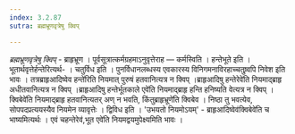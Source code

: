 ```yaml
---
index: 3.2.87
sutra: ब्रह्मभ्रूणवृत्रेषु क्विप्

---
```

_ब्रह्मभ्रूणवृत्रेषु क्विप्_ - ब्राहृभ्रूण । पूर्वसूत्रात्कर्मग्रहमाऽनुवृत्तेराह —  कर्मस्विति । हन्तेभूते इति । भूतार्थवृत्तेर्हन्तेरित्यर्थ- । चतुर्विध इति । पुनर्विधानलब्धस्य एवकारस्य विनिगमनाविरहाच्चतुष्र्वपि निवेश इति भावः । तत्रब्राहृआदिष्वेव हन्ते॑रिति नियमात् पुरुषं हतवानित्यत्र न क्विप् ।ब्राहृआदिषु हन्तेरेवे॑ति नियमाद्ब्राहृ अधीतवानित्यत्र न क्विप् ।ब्राहृआदिषु हन्तेर्भूतकाले एवे॑ति नियमाद्ब्राहृ हन्ति हनिष्यति वेत्यत्र न क्विप् ।क्विबेवे॑ति नियमाद्ब्राहृ हतवानित्यतर् अण् न भवति, किंतुब्राहृभ्रूणे॑ति क्विबेव । निष्ठा तु भवत्येव, सोपपदप्रत्ययस्यैव नियमेन व्यावृत्तेः । द्विविध इति । 'उभयतो नियमोऽयम्' - ब्राहृआदिष्वेव॑क्विबेवे॑ति च भाष्यमित्यर्थः । एवं चहन्तेरेव॑,भूत एवे॑ति नियमद्वयमुपेक्ष्यमिति भावः ।